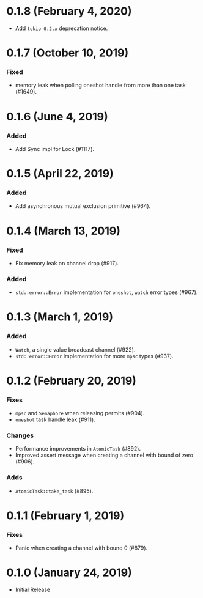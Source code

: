 # 0.1.8 (February 4, 2020)

* Add `tokio 0.2.x` deprecation notice.

# 0.1.7 (October 10, 2019)

### Fixed
- memory leak when polling oneshot handle from more than one task (#1649).

# 0.1.6 (June 4, 2019)

### Added
- Add Sync impl for Lock (#1117).

# 0.1.5 (April 22, 2019)

### Added
- Add asynchronous mutual exclusion primitive (#964).

# 0.1.4 (March 13, 2019)

### Fixed
- Fix memory leak on channel drop (#917).

### Added
- `std::error::Error` implementation for `oneshot`, `watch` error types (#967).

# 0.1.3 (March 1, 2019)

### Added
- `Watch`, a single value broadcast channel (#922).
- `std::error::Error` implementation for more `mpsc` types (#937).

# 0.1.2 (February 20, 2019)

### Fixes
- `mpsc` and `Semaphore` when releasing permits (#904).
- `oneshot` task handle leak (#911).

### Changes
- Performance improvements in `AtomicTask` (#892).
- Improved assert message when creating a channel with bound of zero (#906).

### Adds
- `AtomicTask::take_task` (#895).

# 0.1.1 (February 1, 2019)

### Fixes
- Panic when creating a channel with bound 0 (#879).

# 0.1.0 (January 24, 2019)

- Initial Release

